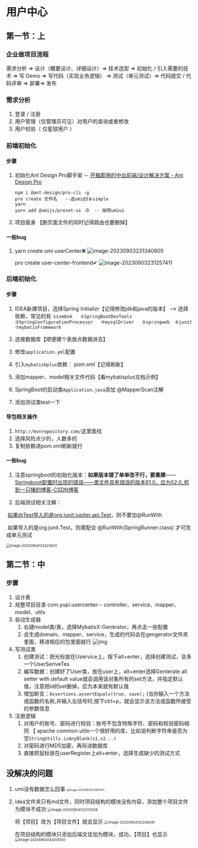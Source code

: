 # 用户中心

## 第一节：上

### 企业做项目流程 

需求分析 => 设计（概要设计、详细设计）=> 技术选型 => 初始化 / 引入需要的技术 => 写 Demo => 写代码（实现业务逻辑） => 测试（单元测试）=> 代码提交 / 代码评审 => 部署=> 发布

### 需求分析 

1. 登录 / 注册 
2. 用户管理（仅管理员可见）对用户的查询或者修改 
3. 用户校验（ 仅星球用户 ）

### 前端初始化

#### 步骤

1. 初始化Ant Design Pro脚手架 -- [开箱即用的中台前端/设计解决方案 - Ant Design Pro](https://pro.ant.design/zh-CN/)  

   ``` 终端
   npm i @ant-design/pro-cli -g
   pro create 文件名   --选umi@3＆simple
   yarn
   yarn add @umijs/preset-ui -D  -- 按照umiui
   ```

2. 项目瘦身  【删页面文件的同时记得路由也要删掉】

#### 一些bug

1. yarn create umi userCenter❌
   ![image-20230903231340605](E:\Project\YpProject\userCenter\用户中心.assets\image-20230903231340605.png)

   
   
   pro create user-center-frontend✔
   ![image-20230903231257411](E:\Project\YpProject\userCenter\用户中心.assets\image-20230903231257411.png)

### 后端初始化

#### 步骤

1. IDEA新建项目，选择Spring Initializr【记得修改jdk和java的版本】   -->   选择依赖，常见的有 `①Lombok   ②SpringBootDevTools   ③SpringConfigurationProcessor   ④mysqlDriver   ⑤springweb  ⑥junit  ⑦mybatisFramework    `

2. 连接数据库【顺便建个表放点数据进去】
3. 修改`application.yml`配置
4. 引入`mybatisbplus`依赖： pom.xml【记得刷新】
5. 添加mapper、model相关文件代码【看mybatisplus文档示例】
6. SpringBoot的启动类`Application.java`添加 @MapperScan注解
7. 添加测试类test一下

#### 导包相关操作

1. `http://mvnrepository.com/`这里面找
2. 选择风险点少的，人数多的
3. 复制依赖进pom.xml刷新就行

#### 一些bug

1. 注意springboot的初始化版本：**如果版本错了单单改不行，要重建**——[Springboot配置时出现的错误——类文件具有错误的版本61.0，应为52.0_抓到一只猪的博客-CSDN博客](https://blog.csdn.net/m0_64473560/article/details/131215114?spm=1001.2101.3001.6650.2&utm_medium=distribute.pc_relevant.none-task-blog-2~default~CTRLIST~Rate-2-131215114-blog-128366932.235^v38^pc_relevant_anti_vip_base&depth_1-utm_source=distribute.pc_relevant.none-task-blog-2~default~CTRLIST~Rate-2-131215114-blog-128366932.235^v38^pc_relevant_anti_vip_base&utm_relevant_index=1)

2. 后端测试相关注解：

​				如果@Test导入的是org.junit.jupiter.api.Test，则不要加@RunWith

​				如果导入的是org.junit.Test，则需配合 @RunWith(SpringRunner.class) 才可完成单元测试

<img src="E:\Project\YpProject\userCenter\用户中心.assets\image-20230904133423670.png" alt="image-20230904133423670" style="zoom:67%;" />



## 第二节：中

### 步骤

1. 设计表
2. 规整项目目录 com.yupi.usercenter-- controller、service、mapper、model、utils
3. 自动生成器 
   1. 右键model类/表，选择MybatisX-Generator，再点击一些配置
   2. 会生成domain、mapper、service，生成的代码会在gengerator文件夹里面，移进相应的包里面就行
      ![img](E:\Project\YpProject\userCenter\用户中心.assets\1647161384855-8dcd5b67-1d02-47d4-980c-259b542573a2.png)
4. 写测试类
   1. 创建测试：把光标放在Uservice上，按下alt+enter，选择创建测试，会多一个UserSeriveTes
   2. 编写数据：创建好了User类，放在user上，alt+enter选择Genterate all setter with default value就会调用该对象所有的set方法，并指定默认值，注意把id的set删掉，应为本来就有默认值
   3. 增加断言：`Assertions.assertEquals(true, save);` (当你输入一个方法或函数的名称,并输入左括号时,按下ctrl+p，就会显示该方法或函数所接受的参数信息
5. 注册逻辑
   1. 对用户的账号、密码进行校验：账号不包含特殊字符、密码和校验密码相同 【 apache common utils一个很好用的库，比如说判断字符串是否为空`StringUtills.isAnyBlank(s1,s2...)`
   2. 对密码进行MD5加密，再存进数据库
   3. 直接把鼠标放在userRegister上alt+enter，选择生成缺少的测试方式



## 没解决的问题

1. umi没有数据怎么回事
   <img src="E:\Project\YpProject\userCenter\用户中心.assets\image-20230903232604121.png" alt="image-20230903232604121" style="zoom:50%;" />

2. idea文件夹只有md文件，同时项目结构的模块没有内容，添加整个项目文件为模块不成功
   <img src="E:\Project\YpProject\userCenter\用户中心.assets\image-20230904122212508-16938013373501.png" alt="image-20230904122212508" style="zoom:67%;" />
   
   将【项目】改为【项目文件】就会显示
   <img src="E:\Project\YpProject\userCenter\用户中心.assets\image-20230904122249281-16938013713362.png" alt="image-20230904122249281" style="zoom: 67%;" />

   在项目结构的模块只添加后端文佳加为模块，成功，【项目】也显示
   <img src="E:\Project\YpProject\userCenter\用户中心.assets\image-20230904133205100-16938055287873.png" alt="image-20230904133205100" style="zoom:67%;" />